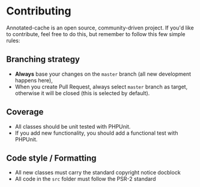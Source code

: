 # Contributing

Annotated-cache is an open source, community-driven project. If you'd like to contribute,
feel free to do this, but remember to follow this few simple rules:

## Branching strategy

- __Always__ base your changes on the `master` branch (all new development happens here),
- When you create Pull Request, always select `master` branch as target, otherwise it
will be closed (this is selected by default).

## Coverage

- All classes should be unit tested with PHPUnit.
- If you add new functionality, you should add a functional test with PHPUnit.

## Code style / Formatting

- All new classes must carry the standard copyright notice docblock
- All code in the `src` folder must follow the PSR-2 standard
